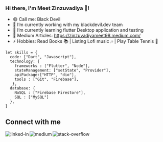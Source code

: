 <!-- ![Yellow Monochrome Photo LinkedIn Banner (1)](https://user-images.githubusercontent.com/42451405/117413210-5047ae80-af33-11eb-8674-811f2aab7f35.png) -->


### Hi there, I'm Meet Zinzuvadiya 👋!

- 😄 Call me: Black Devil 
- 🔭 I’m currently working with my blackdevil.dev team
- 🌱 I’m currently learning flutter Desktop application and testing
- 💬 Medium Articles: https://zinzuvadiyameet98.medium.com/
- ⚡ Hobbies: Read Books 📚 | Listing Lofi music 🎶  | Play Table Tennis 🏓  

```
let skills = {
  code: ["Dart", "Javascript"],
  technology: {
    frameworks : ["Flutter", "Node"],
    stateManagement: ["setState", "Provider"],
    apiPackage:["HTTP", "dio"],
    tools : ["Git", "Firebase"],
   },
  database: {
    NoSQL : ["Firebase Firestore"],
    SQL : ["MySQL"]
  },
}
```

## Connect with me
[<img align="left" alt="linked-in" src="https://img.shields.io/badge/linkedin-%230077B5.svg?&style=for-the-badge&logo=linkedin&logoColor=white" />](https://www.linkedin.com/in/blackdevil98)
[<img align="left" alt="medium" src="https://img.shields.io/badge/medium-%2312100E.svg?&style=for-the-badge&logo=medium&logoColor=white" />](https://zinzuvadiyameet98.medium.com/)
[<img align="left" alt="stack-overflow" src="https://img.shields.io/badge/stack%20overflow-FE7A16?logo=stack-overflow&logoColor=white&style=for-the-badge" />](https://stackoverflow.com/users/11894534/zinzuvadiya-meet)

<!--
**BlackDevil98/BlackDevil98** is a ✨ _special_ ✨ repository because its `README.md` (this file) appears on your GitHub profile.

Here are some ideas to get you started:

- 🔭 I’m currently working on ...
- 🌱 I’m currently learning ...
- 👯 I’m looking to collaborate on ...
- 🤔 I’m looking for help with ...
- 💬 Ask me about ...
- 📫 How to reach me: ...
- 😄 Pronouns: ...
- ⚡ Fun fact: ...
-->

